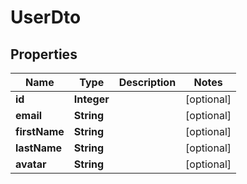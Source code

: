 

# UserDto

## Properties

Name | Type | Description | Notes
------------ | ------------- | ------------- | -------------
**id** | **Integer** |  |  [optional]
**email** | **String** |  |  [optional]
**firstName** | **String** |  |  [optional]
**lastName** | **String** |  |  [optional]
**avatar** | **String** |  |  [optional]



